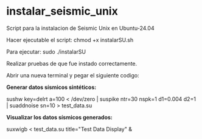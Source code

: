 # instalar_seismic_unix
Script para la instalacion de Seismic Unix en Ubuntu-24.04

Hacer ejecutable el script: chmod +x instalarSU.sh

Para ejecutar: sudo ./instalarSU

Realizar pruebas de que fue instado correctamente.

Abrir una nueva terminal y pegar el siguiente codigo:

**Generar datos sísmicos sintéticos:**

sushw key=delrt a=100 < /dev/zero | suspike ntr=30 nspk=1 d1=0.004 d2=1 | suaddnoise sn=10 > test_data.su

**Visualizar los datos sísmicos generados:**

suxwigb < test_data.su title="Test Data Display" &

